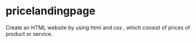 # pricelandingpage
Create an HTML website by using html and css , which consist of prices of product or service.
